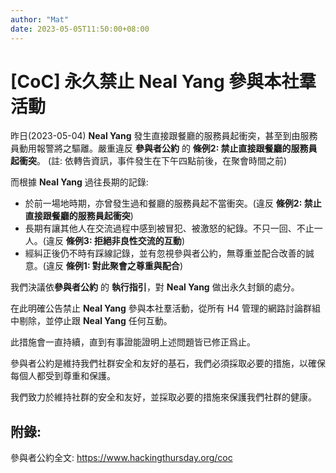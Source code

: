 ```yaml
---
author: "Mat"
date: 2023-05-05T11:50:00+08:00
---
```

# [CoC] 永久禁止 Neal Yang 參與本社羣活動

昨日(2023-05-04) **Neal Yang** 發生直接跟餐廳的服務員起衝突，甚至到由服務員動用報警將之驅離。嚴重違反 **參與者公約** 的 **條例2: 禁止直接跟餐廳的服務員起衝突**。 (註: 依轉告資訊，事件發生在下午四點前後，在聚會時間之前)

而根據 **Neal Yang** 過往長期的記錄:

- 於前一場地時期，亦曾發生過和餐廳的服務員起不當衝突。(違反 **條例2: 禁止直接跟餐廳的服務員起衝突**)
- 長期有讓其他人在交流過程中感到被冒犯、被激怒的紀錄。不只一回、不止一人。(違反 **條例3: 拒絕非良性交流的互動**)
- 經糾正後仍不時有踩線記錄，並有忽視參與者公約，無尊重並配合改善的誠意。(違反 **條例1: 對此聚會之尊重與配合**)


我們決議依**參與者公約** 的 **執行指引**，對 **Neal Yang** 做出永久封鎖的處分。

在此明確公告禁止 **Neal Yang** 參與本社羣活動，從所有 H4 管理的網路討論群組中剔除，並停止跟 **Neal Yang** 任何互動。

此措施會一直持續，直到有事證能證明上述問題皆已修正爲止。


參與者公約是維持我們社群安全和友好的基石，我們必須採取必要的措施，以確保每個人都受到尊重和保護。

我們致力於維持社群的安全和友好，並採取必要的措施來保護我們社群的健康。

## 附錄:

參與者公約全文: https://www.hackingthursday.org/coc

